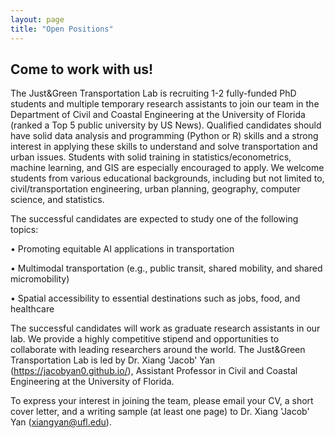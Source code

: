 ```yaml
---
layout: page
title: "Open Positions"
---
```


## Come to work with us!

The Just\&Green Transportation Lab is recruiting 1-2 fully-funded PhD students and multiple temporary research assistants to join our team in the Department of Civil and Coastal Engineering at the University of Florida (ranked a Top 5 public university by US News). Qualified candidates should have solid data analysis and programming (Python or R) skills and a strong interest in applying these skills to understand and solve transportation and urban issues. Students with solid training in statistics/econometrics, machine learning, and GIS are especially encouraged to apply. We welcome students from various educational backgrounds, including but not limited to, civil/transportation engineering, urban planning, geography, computer science, and statistics.
&nbsp;

The successful candidates are expected to study one of the following topics:

•	Promoting equitable AI applications in transportation

•	Multimodal transportation (e.g., public transit, shared mobility, and shared micromobility)

•	Spatial accessibility to essential destinations such as jobs, food, and healthcare
&nbsp;

The successful candidates will work as graduate research assistants in our lab. We provide a highly competitive stipend and opportunities to collaborate with leading researchers around the world. The Just\&Green Transportation Lab is led by Dr. Xiang 'Jacob' Yan (https://jacobyan0.github.io/), Assistant Professor in Civil and Coastal Engineering at the University of Florida. 
&nbsp;

To express your interest in joining the team, please email your CV, a short cover letter, and a writing sample (at least one page) to Dr. Xiang 'Jacob' Yan (xiangyan@ufl.edu). 

